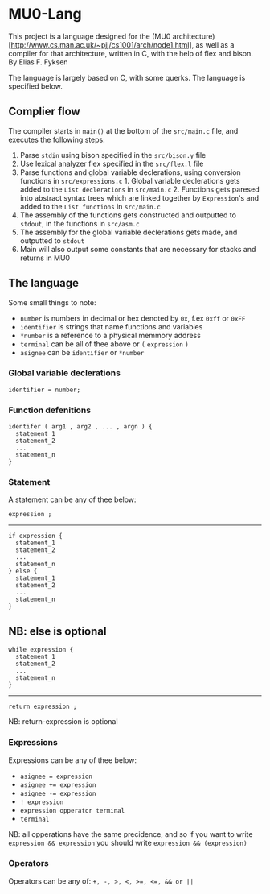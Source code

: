 
# MU0-Lang

This project is a language designed for the (MU0 architecture)[http://www.cs.man.ac.uk/~pjj/cs1001/arch/node1.html], as well as a compiler for that architecture, written in C, with the help of flex and bison. By Elias F. Fyksen

The language is largely based on C, with some querks. The language is specified below.

## Complier flow

The compiler starts in `main()` at the bottom of the `src/main.c` file, and executes the following steps:

1. Parse `stdin` using bison specified in the `src/bison.y` file
  1. Use lexical analyzer flex specified in the `src/flex.l` file
  2. Parse functions and global variable declerations, using conversion functions in `src/expressions.c`
    1. Global variable declerations gets added to the `List declerations` in `src/main.c`
    2. Functions gets paresed into abstract syntax trees which are linked together by `Expression`'s and added to the `List functions` in `src/main.c`
2. The assembly of the functions gets constructed and outputted to `stdout`, in the functions in `src/asm.c`
3. The assembly for the global variable declerations gets made, and outputted to `stdout`
4. Main will also output some constants that are necessary for stacks and returns in MU0

## The language
Some small things to note:
* `number` is numbers in decimal or hex denoted by `0x`, f.ex `0xff` or `0xFF`
* `identifier` is strings that name functions and variables
* `*number` is a reference to a physical memmory address
* `terminal` can be all of thee above or `(` `expression` `)`
* `asignee` can be `identifier` or `*number`

### Global variable declerations
```
identifier = number;
```

### Function defenitions
```
identifer ( arg1 , arg2 , ... , argn ) {
  statement_1
  statement_2
  ...
  statement_n
}
```

### Statement

A statement can be any of thee below:

```
expression ;
```
---
```
if expression {
  statement_1
  statement_2
  ...
  statement_n
} else {
  statement_1
  statement_2
  ...
  statement_n
}
```
NB: else is optional
---
```
while expression {
  statement_1
  statement_2
  ...
  statement_n
}
```
---
```
return expression ;
```
NB: return-expression is optional


### Expressions
Expressions can be any of thee below:
* `asignee = expression`
* `asignee += expression`
* `asignee -= expression`
* `! expression`
* `expression opperator terminal`
* `terminal`

NB: all opperations have the same precidence, and so if you want to write `expression && expression` you should write `expression && (expression)`

### Operators
Operators can be any of: `+, -, >, <, >=, <=, && or ||`
